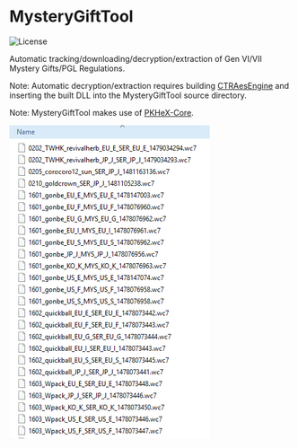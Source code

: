 # MysteryGiftTool
![License](https://img.shields.io/badge/License-GPLv3-blue.svg)

Automatic tracking/downloading/decryption/extraction of Gen VI/VII Mystery Gifts/PGL Regulations.

Note: Automatic decryption/extraction requires building [CTRAesEngine](https://github.com/SciresM/CTRAesEngine) and inserting the built DLL into the MysteryGiftTool source directory.

Note: MysteryGiftTool makes use of [PKHeX-Core](https://github.com/kwsch/PKHeX).

![Example of extracted mystery gifts](/img/example.PNG)
